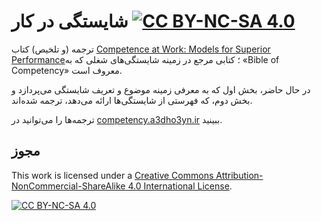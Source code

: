 # شایستگی در کار [![CC BY-NC-SA 4.0][cc-by-nc-sa-shield]][cc-by-nc-sa]
ترجمه (و تلخیص) کتاب [Competence at Work: Models for Superior Performance](https://www.amazon.com/Competence-Work-Models-Superior-Performance/dp/047154809X)؛ کتابی مرجع در زمینه شایستگی‌های شغلی که به «Bible of Competency» معروف است.

در حال حاضر، بخش اول که به معرفی زمینه موضوع و تعریف شایستگی می‌پردازد و بخش دوم، که فهرستی از شایستگی‌ها ارائه می‌دهد، ترجمه شده‌اند.

ترجمه‌ها را می‌توانید در [competency.a3dho3yn.ir](https://competency.a3dho3yn.ir) ببینید.

## مجوز

This work is licensed under a
[Creative Commons Attribution-NonCommercial-ShareAlike 4.0 International License][cc-by-nc-sa].

[![CC BY-NC-SA 4.0][cc-by-nc-sa-image]][cc-by-nc-sa]

[cc-by-nc-sa]: http://creativecommons.org/licenses/by-nc-sa/4.0/
[cc-by-nc-sa-image]: https://licensebuttons.net/l/by-nc-sa/4.0/88x31.png
[cc-by-nc-sa-shield]: https://img.shields.io/badge/License-CC%20BY--NC--SA%204.0-lightgrey.svg
